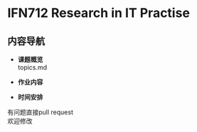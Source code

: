 # IFN712 Research in IT Practise

## 内容导航

+ **课题概览**  
    topics.md

+ **作业内容**

+ **时间安排**

有问题直接pull request  
欢迎修改